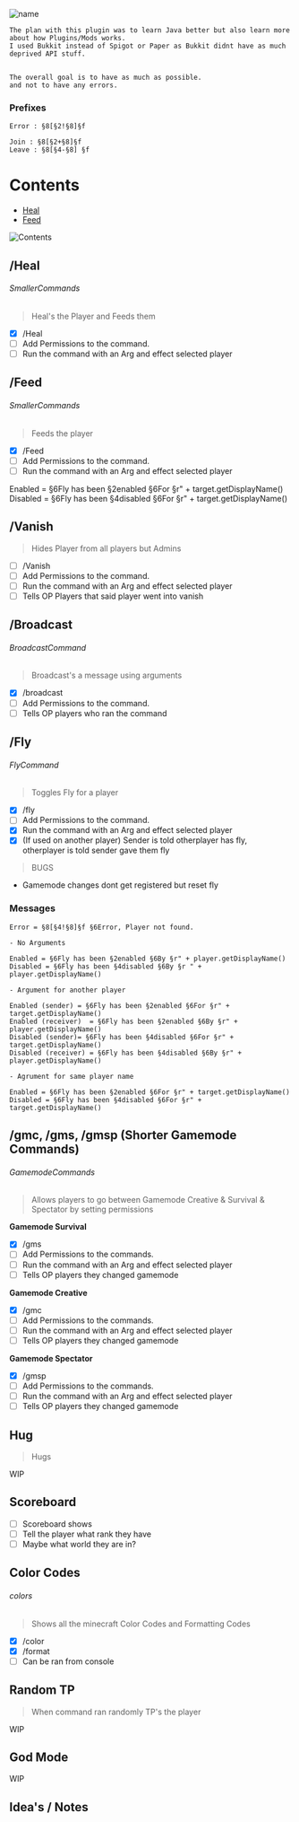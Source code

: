 ![name](https://github.com/Jakeplays12/Privstuff/blob/main/jakeplugin12.png)

```
The plan with this plugin was to learn Java better but also learn more about how Plugins/Mods works.
I used Bukkit instead of Spigot or Paper as Bukkit didnt have as much deprived API stuff.


The overall goal is to have as much as possible.
and not to have any errors.
```
### Prefixes

```
Error : §8[§2!§8]§f

Join : §8[§2+§8]§f
Leave : §8[§4-§8] §f
```

# Contents

- [Heal](./README.md#/Heal)
- [Feed](./README.md#feed)

![Contents](https://github.com/Jakeplays12/Privstuff/blob/52282a045900233ad261e0cc65e3ff37bb06b248/Composite%20Shot%201-00;00;00;00.png)

## /Heal 
###### SmallerCommands
> Heal's the Player and Feeds them

- [x] /Heal
- [ ] Add Permissions to the command.
- [ ] Run the command with an Arg and effect selected player

## /Feed 
###### SmallerCommands
> Feeds the player

- [x] /Feed
- [ ] Add Permissions to the command.
- [ ] Run the command with an Arg and effect selected player

Enabled = §6Fly has been §2enabled §6For §r" + target.getDisplayName()
Disabled = §6Fly has been §4disabled §6For §r" + target.getDisplayName()

## /Vanish
> Hides Player from all players but Admins

- [ ] /Vanish
- [ ] Add Permissions to the command.
- [ ] Run the command with an Arg and effect selected player
- [ ] Tells OP Players that said player went into vanish

## /Broadcast
###### BroadcastCommand
> Broadcast's a message using arguments

- [x] /broadcast
- [ ] Add Permissions to the command.
- [ ] Tells OP players who ran the command

## /Fly
###### FlyCommand
> Toggles Fly for a player

- [x] /fly
- [ ] Add Permissions to the command.
- [x] Run the command with an Arg and effect selected player
- [x] (If used on another player) Sender is told otherplayer has fly, otherplayer is told sender gave them fly

> BUGS

- Gamemode changes dont get registered but reset fly

### Messages

```
Error = §8[§4!§8]§f §6Error, Player not found.

- No Arguments

Enabled = §6Fly has been §2enabled §6By §r" + player.getDisplayName()
Disabled = §6Fly has been §4disabled §6By §r " + player.getDisplayName()

- Argument for another player

Enabled (sender) = §6Fly has been §2enabled §6For §r" + target.getDisplayName()
Enabled (receiver)  = §6Fly has been §2enabled §6By §r" + player.getDisplayName()
Disabled (sender)= §6Fly has been §4disabled §6For §r" + target.getDisplayName()
Disabled (receiver) = §6Fly has been §4disabled §6By §r" + player.getDisplayName()

- Agrument for same player name

Enabled = §6Fly has been §2enabled §6For §r" + target.getDisplayName()
Disabled = §6Fly has been §4disabled §6For §r" + target.getDisplayName()
```
## /gmc, /gms, /gmsp (Shorter Gamemode Commands)
###### GamemodeCommands
> Allows players to go between Gamemode Creative & Survival & Spectator by setting permissions

**Gamemode Survival**
- [x] /gms
- [ ] Add Permissions to the commands.
- [ ] Run the command with an Arg and effect selected player
- [ ] Tells OP players they changed gamemode

**Gamemode Creative**

- [x] /gmc
- [ ] Add Permissions to the commands.
- [ ] Run the command with an Arg and effect selected player
- [ ] Tells OP players they changed gamemode

**Gamemode Spectator**

- [x] /gmsp
- [ ] Add Permissions to the commands.
- [ ] Run the command with an Arg and effect selected player
- [ ] Tells OP players they changed gamemode

## Hug
> Hugs

WIP

## Scoreboard

- [ ] Scoreboard shows
- [ ] Tell the player what rank they have
- [ ] Maybe what world they are in?

## Color Codes
###### colors
> Shows all the minecraft Color Codes and Formatting Codes

- [x] /color
- [x] /format
- [ ] Can be ran from console

## Random TP
> When command ran randomly TP's the player

WIP

## God Mode

WIP


## Idea's / Notes

